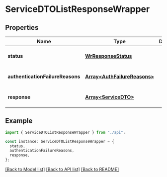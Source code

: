 # ServiceDTOListResponseWrapper

## Properties

| Name                             | Type                                                         | Description | Notes                             |
| -------------------------------- | ------------------------------------------------------------ | ----------- | --------------------------------- |
| **status**                       | [**WrResponseStatus**](WrResponseStatus.md)                  |             | [optional] [default to undefined] |
| **authenticationFailureReasons** | [**Array&lt;AuthFailureReasons&gt;**](AuthFailureReasons.md) |             | [optional] [default to undefined] |
| **response**                     | [**Array&lt;ServiceDTO&gt;**](ServiceDTO.md)                 |             | [optional] [default to undefined] |

## Example

```typescript
import { ServiceDTOListResponseWrapper } from "./api";

const instance: ServiceDTOListResponseWrapper = {
  status,
  authenticationFailureReasons,
  response,
};
```

[[Back to Model list]](../README.md#documentation-for-models) [[Back to API list]](../README.md#documentation-for-api-endpoints) [[Back to README]](../README.md)
